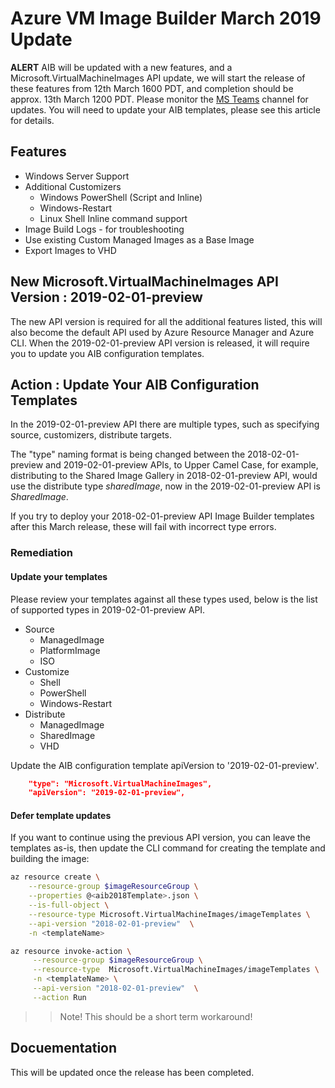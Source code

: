 # Azure VM Image Builder March 2019 Update

**ALERT**
AIB will be updated with a new features, and a Microsoft.VirtualMachineImages API update, we will start the release of these features from 12th March 1600 PDT, and completion should be approx. 13th March 1200 PDT. Please monitor the [MS Teams](https://launchpad.net/~cloud-init-dev/+archive/ubuntu/daily) channel for updates. You will need to update your AIB templates, please see this article for details.

## Features
* Windows Server Support
* Additional Customizers
    * Windows PowerShell (Script and Inline)
    * Windows-Restart
    * Linux Shell Inline command support
* Image Build Logs - for troubleshooting
* Use existing Custom Managed Images as a Base Image
* Export Images to VHD

## New Microsoft.VirtualMachineImages API Version : 2019-02-01-preview 
The new API version is required for all the additional features listed, this will also become the default API used by Azure Resource Manager and Azure CLI. When the 2019-02-01-preview API version is released, it will require you to update you AIB configuration templates.

## Action : Update Your AIB Configuration Templates
In the 2019-02-01-preview API there are multiple types, such as specifying source, customizers, distribute targets. 

The "type" naming format is being changed between the 2018-02-01-preview and 2019-02-01-preview APIs, to Upper Camel Case, for example, distributing to the Shared Image Gallery in 2018-02-01-preview API, would use the distribute type *sharedImage*, now in the 2019-02-01-preview API is *SharedImage*.

If you try to deploy your 2018-02-01-preview API Image Builder templates after this March release, these will fail with incorrect type errors. 

### Remediation
#### Update your templates
Please review your templates against all these types used, below is the list of supported types in 2019-02-01-preview API.

* Source
    * ManagedImage
    * PlatformImage
    * ISO 
* Customize
    * Shell
    * PowerShell
    * Windows-Restart
* Distribute
    * ManagedImage
    * SharedImage
    * VHD

Update the AIB configuration template apiVersion to '2019-02-01-preview'. 

```json
    "type": "Microsoft.VirtualMachineImages",
    "apiVersion": "2019-02-01-preview",
```
#### Defer template updates
If you want to continue using the previous API version, you can leave the templates as-is, then update the CLI command for creating the template and building the image:

```bash
az resource create \
    --resource-group $imageResourceGroup \
    --properties @<aib2018Template>.json \
    --is-full-object \
    --resource-type Microsoft.VirtualMachineImages/imageTemplates \
    --api-version "2018-02-01-preview"  \
    -n <templateName>

az resource invoke-action \
     --resource-group $imageResourceGroup \
     --resource-type  Microsoft.VirtualMachineImages/imageTemplates \
     -n <templateName> \
     --api-version "2018-02-01-preview"  \
     --action Run 
```
>> Note! This should be a short term workaround!

## Docuementation
This will be updated once the release has been completed.